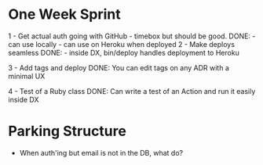 # One Week Sprint

1 - Get actual auth going with GitHub - timebox but should be good.
    DONE: - can use locally
          - can use on Heroku when deployed
2 - Make deploys seamless
    DONE: - inside DX, bin/deploy handles deployment to Heroku

3 - Add tags and deploy
    DONE: You can edit tags on any ADR with a minimal UX

4 - Test of a Ruby class
    DONE: Can write a test of an Action and run it easily inside DX


# Parking Structure

* When auth'ing but email is not in the DB, what do?
